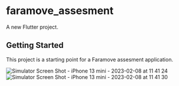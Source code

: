 # faramove_assesment

A new Flutter project.

## Getting Started

This project is a starting point for a Faramove assesment application.




![Simulator Screen Shot - iPhone 13 mini - 2023-02-08 at 11 41 24](https://user-images.githubusercontent.com/77057934/217507362-e0e3f42f-fc9e-48ff-93ae-6dd4083ff153.png)![Simulator Screen Shot - iPhone 13 mini - 2023-02-08 at 11 41 30](https://user-images.githubusercontent.com/77057934/217507378-db07d6b4-b590-4f58-b098-f359118dbcc3.png)

